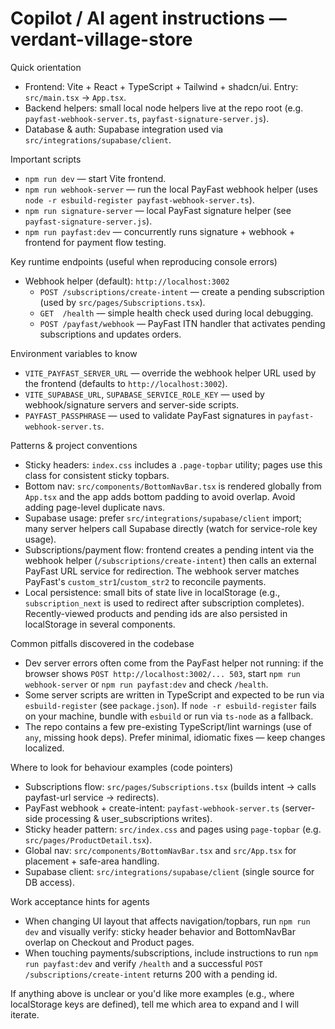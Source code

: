 <!--
Guidance for automated coding agents working on the Verdant Village Store repo.
Keep this short, concrete and focused on discoverable patterns, runtime scripts, and integration points.
--> 

# Copilot / AI agent instructions — verdant-village-store

Quick orientation
- Frontend: Vite + React + TypeScript + Tailwind + shadcn/ui. Entry: `src/main.tsx` -> `App.tsx`.
- Backend helpers: small local node helpers live at the repo root (e.g. `payfast-webhook-server.ts`, `payfast-signature-server.js`).
- Database & auth: Supabase integration used via `src/integrations/supabase/client`.

Important scripts
- `npm run dev` — start Vite frontend.
- `npm run webhook-server` — run the local PayFast webhook helper (uses `node -r esbuild-register payfast-webhook-server.ts`).
- `npm run signature-server` — local PayFast signature helper (see `payfast-signature-server.js`).
- `npm run payfast:dev` — concurrently runs signature + webhook + frontend for payment flow testing.

Key runtime endpoints (useful when reproducing console errors)
- Webhook helper (default): `http://localhost:3002`
  - `POST /subscriptions/create-intent` — create a pending subscription (used by `src/pages/Subscriptions.tsx`).
  - `GET  /health` — simple health check used during local debugging.
  - `POST /payfast/webhook` — PayFast ITN handler that activates pending subscriptions and updates orders.

Environment variables to know
- `VITE_PAYFAST_SERVER_URL` — override the webhook helper URL used by the frontend (defaults to `http://localhost:3002`).
- `VITE_SUPABASE_URL`, `SUPABASE_SERVICE_ROLE_KEY` — used by webhook/signature servers and server-side scripts.
- `PAYFAST_PASSPHRASE` — used to validate PayFast signatures in `payfast-webhook-server.ts`.

Patterns & project conventions
- Sticky headers: `index.css` includes a `.page-topbar` utility; pages use this class for consistent sticky topbars.
- Bottom nav: `src/components/BottomNavBar.tsx` is rendered globally from `App.tsx` and the app adds bottom padding to avoid overlap. Avoid adding page-level duplicate navs.
- Supabase usage: prefer `src/integrations/supabase/client` import; many server helpers call Supabase directly (watch for service-role key usage).
- Subscriptions/payment flow: frontend creates a pending intent via the webhook helper (`/subscriptions/create-intent`) then calls an external PayFast URL service for redirection. The webhook server matches PayFast's `custom_str1`/`custom_str2` to reconcile payments.
- Local persistence: small bits of state live in localStorage (e.g., `subscription_next` is used to redirect after subscription completes). Recently-viewed products and pending ids are also persisted in localStorage in several components.

Common pitfalls discovered in the codebase
- Dev server errors often come from the PayFast helper not running: if the browser shows `POST http://localhost:3002/... 503`, start `npm run webhook-server` or `npm run payfast:dev` and check `/health`.
- Some server scripts are written in TypeScript and expected to be run via `esbuild-register` (see `package.json`). If `node -r esbuild-register` fails on your machine, bundle with `esbuild` or run via `ts-node` as a fallback.
- The repo contains a few pre-existing TypeScript/lint warnings (use of `any`, missing hook deps). Prefer minimal, idiomatic fixes — keep changes localized.

Where to look for behaviour examples (code pointers)
- Subscriptions flow: `src/pages/Subscriptions.tsx` (builds intent -> calls payfast-url service -> redirects).
- PayFast webhook + create-intent: `payfast-webhook-server.ts` (server-side processing & user_subscriptions writes).
- Sticky header pattern: `src/index.css` and pages using `page-topbar` (e.g. `src/pages/ProductDetail.tsx`).
- Global nav: `src/components/BottomNavBar.tsx` and `src/App.tsx` for placement + safe-area handling.
- Supabase client: `src/integrations/supabase/client` (single source for DB access).

Work acceptance hints for agents
- When changing UI layout that affects navigation/topbars, run `npm run dev` and visually verify: sticky header behavior and BottomNavBar overlap on Checkout and Product pages.
- When touching payments/subscriptions, include instructions to run `npm run payfast:dev` and verify `/health` and a successful `POST /subscriptions/create-intent` returns 200 with a pending id.

If anything above is unclear or you'd like more examples (e.g., where localStorage keys are defined), tell me which area to expand and I will iterate.
